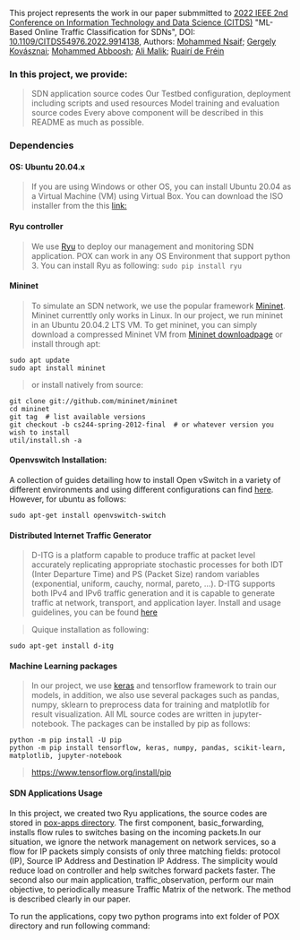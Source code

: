 This project represents the work in our paper submmitted to [2022 IEEE 2nd Conference on Information Technology and Data Science (CITDS)](https://ieeexplore.ieee.org/xpl/conhome/9913999/proceeding) "ML-Based Online Traffic Classification for SDNs",  DOI: [10.1109/CITDS54976.2022.9914138](https://doi.org/10.1109/CITDS54976.2022.9914138), Authors: [Mohammed Nsaif](https://ieeexplore.ieee.org/author/37089577341); [Gergely Kovásznai](https://ieeexplore.ieee.org/author/37569885400); [Mohammed Abboosh](https://ieeexplore.ieee.org/author/37089568445); [Ali Malik](https://ieeexplore.ieee.org/author/37088446887); [Ruairí de Fréin](https://ieeexplore.ieee.org/author/37086819785)

### In this project, we provide:

> SDN application source codes
> Our Testbed configuration, deployment including scripts and used resources
> Model training and evaluation source codes
> Every above component will be described in this README as much as possible.

### Dependencies

#### OS: Ubuntu 20.04.x

>  If you are using Windows or other OS, you can install Ubuntu 20.04 as a Virtual Machine (VM) using Virtual Box. You can download the ISO installer from the this [link:](https://www.ubuntu.com/download/desktop)

####  Ryu controller

> We use [Ryu](https://ryu-sdn.org/) to deploy our management and monitoring SDN application. POX can work in any OS Environment that support python 3. You can install Ryu as following: 
 `sudo pip install ryu`

#### Mininet

> To simulate an SDN network, we use the popular framework [Mininet](http://mininet.org/). Mininet currenttly only works in Linux. In our project, we run mininet in an Ubuntu 20.04.2 LTS VM. To get mininet, you can simply download a compressed Mininet VM from [Mininet downloadpage](https://github.com/mininet/mininet/wiki/Mininet-VM-Images) or install through apt: 
```
sudo apt update 
sudo apt install mininet
```
> or install natively from source:
```
git clone git://github.com/mininet/mininet
cd mininet
git tag  # list available versions
git checkout -b cs244-spring-2012-final  # or whatever version you wish to install
util/install.sh -a
```

#### Openvswitch Installation: 
A collection of guides detailing how to install Open vSwitch in a variety of different environments and using different configurations can find [here](https://docs.openvswitch.org/en/latest/intro/install/). However, for ubuntu as follows:

```
sudo apt-get install openvswitch-switch
```

#### Distributed Internet Traffic Generator
> D-ITG is a platform capable to produce traffic at packet level accurately replicating appropriate stochastic processes for both IDT (Inter Departure Time) and PS (Packet Size) random variables (exponential, uniform, cauchy, normal, pareto, ...).
D-ITG supports both IPv4 and IPv6 traffic generation and it is capable to generate traffic at network, transport, and application layer.
Install and usage guidelines, you can be found [here](https://traffic.comics.unina.it/software/ITG/)

> Quique installation as following:

```
sudo apt-get install d-itg
```

#### Machine Learning packages

> In our project, we use [keras](https://keras.io/) and tensorflow framework to train our models, in addition, we also use several packages such as pandas, numpy, sklearn to preprocess data for training and matplotlib for result visualization. All ML source codes are written in jupyter-notebook. The packages can be installed by pip as follows:

```
python -m pip install -U pip
python -m pip install tensorflow, keras, numpy, pandas, scikit-learn, matplotlib, jupyter-notebook
```

> https://www.tensorflow.org/install/pip


#### SDN Applications Usage

In this project, we created two Ryu applications, the source codes are stored in [pox-apps directory](https://github.com/duchuyle108/SDN-TMprediction/tree/main/pox-apps). The first component, basic_forwarding, installs flow rules to switches basing on the incoming packets.In our situation, we ignore the network management on network services, so a flow for IP packets simply consists of only three matching fields: protocol (IP), Source IP Address and Destination IP Address. The simplicity would reduce load on controller and help switches forward packets faster. The second also our main application, traffic_observation, perform our main objective, to periodically measure Traffic Matrix of the network. The method is described clearly in our paper.

To run the applications, copy two python programs into ext folder of POX directory and run following command:
